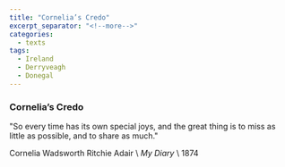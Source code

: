 ```yaml
---
title: "Cornelia’s Credo"
excerpt_separator: "<!--more-->"
categories:
  - texts
tags:
  - Ireland
  - Derryveagh
  - Donegal
---
```

### Cornelia’s Credo

"So every time has its own special joys, and the great thing is to miss as little as possible, and to share as much."  
<!--more-->

Cornelia Wadsworth Ritchie Adair       \\
_My Diary_       \\
1874
